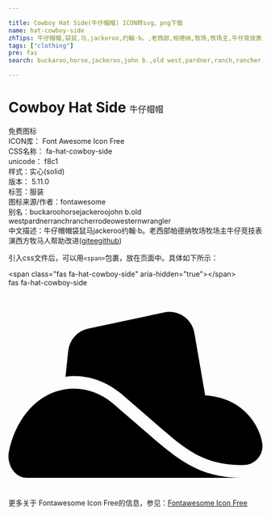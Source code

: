 ```yaml
---

title: Cowboy Hat Side(牛仔帽帽) ICON转svg、png下载
name: hat-cowboy-side
zhTips: 牛仔帽帽,袋鼠,马,jackeroo,约翰·b。,老西部,帕德纳,牧场,牧场主,牛仔竞技表演,西方,牧马人
tags: ["clothing"]
pre: fas
search: buckaroo,horse,jackeroo,john b.,old west,pardner,ranch,rancher,rodeo,western,wrangler

---
```


# Cowboy Hat Side  <small style="font-size: 60%;font-weight: 100">牛仔帽帽</small>


<div class="detail-page">
<p>
<span><span class="badge-success badge">免费图标</span> </span>
<br/>
<span>
ICON库：
<span class="badge-secondary badge">Font Awesome Icon Free</span> 
</span>
<br/>
<span>
CSS名称：
<span class="badge-secondary badge">fa-hat-cowboy-side</span> 
</span>
<br/>
<span>
unicode：
<span class="badge-secondary badge">f8c1</span> 
<copy-btn content='f8c1' btn-title=""></copy-btn>
<copy-btn :content='String.fromCodePoint(parseInt("f8c1", 16))' btn-title="复制U"></copy-btn>
</span><br/><span>样式：<span class="badge-light badge">实心(solid)</span></span>
<br/>
<span>
版本：
<span class="badge-secondary badge">5.11.0</span> 
</span><br/><span>标签：<span class="badge-light badge"><router-link to="/tags/clothing.html">服装</router-link></span></span>
<br/>
<span>图标来源/作者：<span class="badge-light badge">fontawesome</span></span> 
<br/>
<span>别名：<span class="badge-light badge">buckaroo</span><span class="badge-light badge">horse</span><span class="badge-light badge">jackeroo</span><span class="badge-light badge">john b.</span><span class="badge-light badge">old west</span><span class="badge-light badge">pardner</span><span class="badge-light badge">ranch</span><span class="badge-light badge">rancher</span><span class="badge-light badge">rodeo</span><span class="badge-light badge">western</span><span class="badge-light badge">wrangler</span></span><br/><span class="zh-detail">中文描述：<span class="badge-primary badge">牛仔帽帽</span><span class="badge-primary badge">袋鼠</span><span class="badge-primary badge">马</span><span class="badge-primary badge">jackeroo</span><span class="badge-primary badge">约翰·b。</span><span class="badge-primary badge">老西部</span><span class="badge-primary badge">帕德纳</span><span class="badge-primary badge">牧场</span><span class="badge-primary badge">牧场主</span><span class="badge-primary badge">牛仔竞技表演</span><span class="badge-primary badge">西方</span><span class="badge-primary badge">牧马人</span><span class="help-link"><span>帮助改进</span>(<a href="https://gitee.com/liuwave/icon-helper/edit/master/json/fontawesome/solid/hat-cowboy-side.json" target="_blank" rel="noopener noreferrer">gitee</a><a href="https://github.com/liuwave/icon-helper/edit/master/json/fontawesome/solid/hat-cowboy-side.json" target="_blank" rel="noopener noreferrer">github</a></span>)</span><br/>
</p>
</div>
<div class="alert alert-dark">
  <i class="fas fa-hat-cowboy-side fa-xs"></i>
  <i class="fas fa-hat-cowboy-side fa-sm"></i>
  <i class="fas fa-hat-cowboy-side fa-lg"></i>
  <i class="fas fa-hat-cowboy-side fa-2x"></i>
  <i class="fas fa-hat-cowboy-side fa-3x"></i>
  <i class="fas fa-hat-cowboy-side fa-5x"></i>
  <i class="fas fa-hat-cowboy-side fa-7x"></i>
</div>
<div>
  <p>引入css文件后，可以用<code>&lt;span&gt;</code>包裹，放在页面中。具体如下所示：    
  </p>
  <div class="alert alert-primary" style="font-size: 14px">
    &lt;span class="fas fa-hat-cowboy-side" aria-hidden="true"&gt;&lt;/span&gt;
    <copy-btn content='<span class="fas fa-hat-cowboy-side" aria-hidden="true"></span>'></copy-btn>
  </div>
  <div class="alert alert-secondary">
    <i class="fas fa-hat-cowboy-side"
    style="font-size: 24px"
    aria-hidden="true"></i> fas fa-hat-cowboy-side
    <copy-btn content="fas fa-hat-cowboy-side" btn-title="复制图标名称"></copy-btn>
  </div>
</div>
<div id="svg" class="svg-wrap">
<svg xmlns="http://www.w3.org/2000/svg" viewBox="0 0 640 512"><path d="M260.8 291.06c-28.63-22.94-62-35.06-96.4-35.06C87 256 21.47 318.72 1.43 412.06c-3.55 16.6-.43 33.83 8.57 47.3C18.75 472.47 31.83 480 45.88 480H592c-103.21 0-155-37.07-233.19-104.46zm234.65-18.29L468.4 116.2A64 64 0 0 0 392 64.41L200.85 105a64 64 0 0 0-50.35 55.79L143.61 226c6.9-.83 13.7-2 20.79-2 41.79 0 82 14.55 117.29 42.82l98 84.48C450.76 412.54 494.9 448 592 448a48 48 0 0 0 48-48c0-25.39-29.6-119.33-144.55-127.23z"/></svg>
</div>
<detail full-name='fa-hat-cowboy-side'></detail>
    
<div><p>更多关于  Fontawesome Icon Free的信息，参见：<a target="_blank" href="https://iconhelper.cn/fontawesome.html">Fontawesome Icon Free</a>
</p></div>
